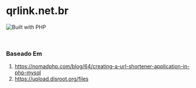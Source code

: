 # qrlink.net.br
![Built with PHP](https://img.shields.io/badge/Built%20with-php-red?style=for-the-badge&logo=php)

<br>


### Baseado Em
1. https://nomadphp.com/blog/64/creating-a-url-shortener-application-in-php-mysql
2. https://upload.disroot.org/files

